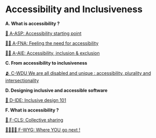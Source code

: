 # Accessibility and Inclusiveness

**A. What is accessibility ?**

[🚀 A-ASP: Accessibility starting point](A-ASP.md)

[🫳🏿 A-FNA: Feeling the need for accessibility](A-FNA.md)

[👩‍🦽 A-AIE: Accessibility, inclusion & exclusion](A-AIE.md)


**C. From accessibility to inclusiveness**

[🫂 C-WDU We are all disabled and unique : accessibility, plurality and intersectionality](C-WDU.md)


**D. Designing inclusive and accessible software**

[🎨 D-IDE: Inclusive design 101](D-IDE.md)


**F. What is accessibility ?**

[💬 F-CLS: Collective sharing](F-CLS.md)

[🏃🏽‍♀️‍➡️ F-WYG: Where YOU go next !](F-WYG.md)